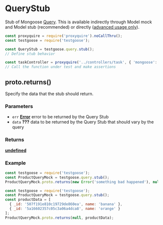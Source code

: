 # QueryStub
Stub of Mongoose [Query](http://mongoosejs.com/docs/api.html#query-js). This is available indirectly through Model mock and Model stub (recommended) or directly ([advanced usage only](http://mongoosejs.com/docs/api.html#Query)).

```javaScript
const proxyquire = require('proxyquire').noCallThru();
const testgoose = require('testgoose');

const QueryStub = testgoose.query.stub();
// Define stub behavior

const taskController = proxyquire('../controllers/task', { 'mongoose': { Query: QueryStub } });
// Call the function under test and make assertions
```


## proto.returns()
Specify the data that the stub should return.

### Parameters
- `err` **[Error](https://developer.mozilla.org/en-US/docs/Web/JavaScript/Reference/Global_Objects/Error)** error to be returned by the Query Stub
- `data` **???** data to be returned by the Query Stub that should vary by the query

### Returns
**[undefined](https://developer.mozilla.org/en-US/docs/Web/JavaScript/Reference/Global_Objects/undefined)**

### Example
```javascript
const testgoose = require('testgoose');
const ProductQueryMock = testgoose.query.stub();
ProductQueryMock.proto.returns(new Error('something bad happened'), null);
```

```javascript
const testgoose = require('testgoose');
const ProductQueryMock = testgoose.query.stub();
const productData = [
  { _id: '507f191e810c19729de860ea', name: 'banana' },
  { _id: '5a16602357c05c3a06a4dca8', name: 'orange' }
];
ProductQueryMock.proto.returns(null, productData);
```
